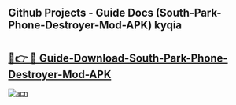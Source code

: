 ## Github Projects - Guide Docs (South-Park-Phone-Destroyer-Mod-APK) kyqia

# <h2><a href="https://apkcomod.com?title=South-Park-Phone-Destroyer-Mod-APK">🔗👉 🔴 Guide-Download-South-Park-Phone-Destroyer-Mod-APK </a></h2>

[![acn](https://github.com/user-attachments/assets/0f9c940e-d8b0-45ae-aac7-cd30a18b3e1c)](https://apkcomod.com?title=South-Park-Phone-Destroyer-Mod-APK)
